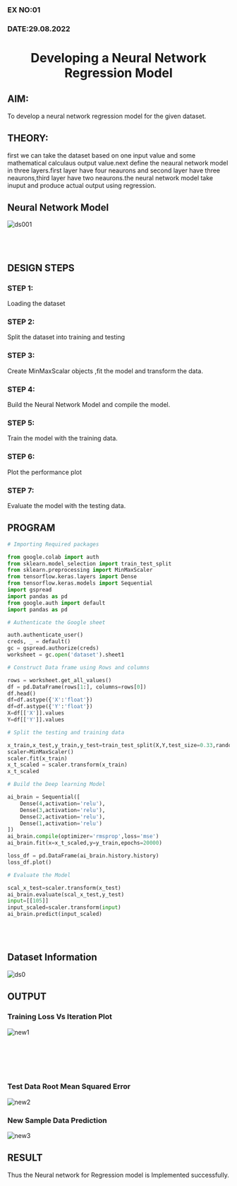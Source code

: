 
### EX NO:01
### DATE:29.08.2022
# <p align="center"> Developing a Neural Network Regression Model</p>


## AIM:

To develop a neural network regression model for the given dataset.

## THEORY:



first we can take the dataset based on one input value and some mathematical calculaus output value.next define the neaural network model in three layers.first layer have four neaurons and second layer have three neaurons,third layer have two neaurons.the neural network model take inuput and produce actual
output using regression.

## Neural Network Model

![ds001](https://user-images.githubusercontent.com/75235334/187081945-b3f6b59b-40bd-4db0-9970-f5d27cf3599d.png)

<br>
<br>

## DESIGN STEPS

### STEP 1:

Loading the dataset

### STEP 2:

Split the dataset into training and testing

### STEP 3:

Create MinMaxScalar objects ,fit the model and transform the data.

### STEP 4:

Build the Neural Network Model and compile the model.

### STEP 5:

Train the model with the training data.

### STEP 6:

Plot the performance plot

### STEP 7:

Evaluate the model with the testing data.

## PROGRAM
```python
# Importing Required packages

from google.colab import auth
from sklearn.model_selection import train_test_split
from sklearn.preprocessing import MinMaxScaler
from tensorflow.keras.layers import Dense
from tensorflow.keras.models import Sequential
import gspread
import pandas as pd
from google.auth import default
import pandas as pd

# Authenticate the Google sheet

auth.authenticate_user()
creds, _ = default()
gc = gspread.authorize(creds)
worksheet = gc.open('dataset').sheet1

# Construct Data frame using Rows and columns

rows = worksheet.get_all_values()
df = pd.DataFrame(rows[1:], columns=rows[0])
df.head()
df=df.astype({'X':'float'})
df=df.astype({'Y':'float'})
X=df[['X']].values
Y=df[['Y']].values

# Split the testing and training data

x_train,x_test,y_train,y_test=train_test_split(X,Y,test_size=0.33,random_state=50)
scaler=MinMaxScaler()
scaler.fit(x_train)
x_t_scaled = scaler.transform(x_train)
x_t_scaled

# Build the Deep learning Model

ai_brain = Sequential([
    Dense(4,activation='relu'),
    Dense(3,activation='relu'),
    Dense(2,activation='relu'),
    Dense(1,activation='relu')
])
ai_brain.compile(optimizer='rmsprop',loss='mse')
ai_brain.fit(x=x_t_scaled,y=y_train,epochs=20000)

loss_df = pd.DataFrame(ai_brain.history.history)
loss_df.plot()

# Evaluate the Model

scal_x_test=scaler.transform(x_test)
ai_brain.evaluate(scal_x_test,y_test)
input=[[105]]
input_scaled=scaler.transform(input)
ai_brain.predict(input_scaled)
```
<br>
<br>

## Dataset Information

![ds0](https://user-images.githubusercontent.com/75235334/187080096-24a543e3-2d05-4a1f-a573-31ea70dce40b.png)


## OUTPUT

### Training Loss Vs Iteration Plot
![new1](https://user-images.githubusercontent.com/75235334/187083231-0814b081-103b-4c9f-a42a-4f8220039eae.png)

<br>
<br>
<br>
<br>

### Test Data Root Mean Squared Error
![new2](https://user-images.githubusercontent.com/75235334/187083238-ef7b27f5-292b-4385-841e-62cfb9840506.png)


### New Sample Data Prediction

![new3](https://user-images.githubusercontent.com/75235334/187083236-7b49cf39-93b0-4bde-b45c-6eb4f3b48625.png)


## RESULT

Thus the Neural network for Regression model is Implemented successfully.
